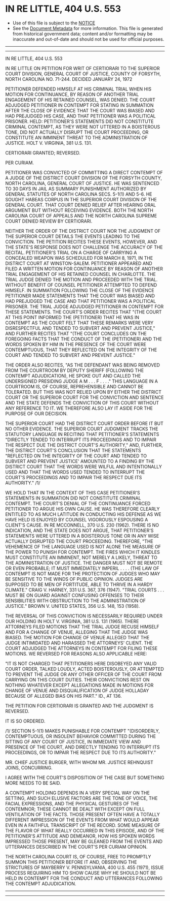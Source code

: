 ---
---

# IN RE LITTLE, 404 U.S. 553

* Use of this file is subject to the [NOTICE](https://github.com/publicdocs/notice/blob/master/NOTICE)
* See the [Document Metadata](../../../) for more information.
  This file is generated from historical government data; content and/or formatting may be inaccurate and out-of-date and should not be used for official purposes.

----------
----------

IN RE LITTLE, 404 U.S. 553

IN RE LITTLE ON PETITION FOR WRIT OF CERTIORARI TO THE SUPERIOR COURT DIVISION, GENERAL COURT OF JUSTICE, COUNTY OF FORSYTH, NORTH CAROLINA NO. 71-244.  DECIDED JANUARY 24, 1972

PETITIONER DEFENDED HIMSELF AT HIS CRIMINAL TRIAL WHEN HIS MOTION FOR CONTINUANCE, BY REASON OF ANOTHER TRIAL ENGAGEMENT OF HIS RETAINED COUNSEL, WAS DENIED.  THE COURT ADJUDGED PETITIONER IN CONTEMPT FOR STATING IN SUMMATION AFTER THE CLOSE OF EVIDENCE THAT THE COURT WAS BIASED AND HAD PREJUDGED HIS CASE, AND THAT PETITIONER WAS A POLITICAL PRISONER.  HELD:  PETITIONER'S STATEMENTS DID NOT CONSTITUTE CRIMINAL CONTEMPT, AS THEY WERE NOT UTTERED IN A BOISTEROUS TONE, DID NOT ACTUALLY DISRUPT THE COURT PROCEEDING, OR CONSTITUTE AN IMMINENT THREAT TO THE ADMINISTRATION OF JUSTICE.  HOLT V. VIRGINIA, 381 U.S. 131.

CERTIORARI GRANTED; REVERSED.

PER CURIAM.

PETITIONER WAS CONVICTED OF COMMITTING A DIRECT CONTEMPT OF A JUDGE OF THE DISTRICT COURT DIVISION OF THE FORSYTH COUNTY, NORTH CAROLINA, GENERAL COURT OF JUSTICE.  HE WAS SENTENCED TO 30 DAYS IN JAIL AS SUMMARY PUNISHMENT AUTHORIZED BY GENERAL STATUTES OF NORTH CAROLINA SECS. 5-1(1) AND 5-6.  HE SOUGHT HABEAS CORPUS IN THE SUPERIOR COURT DIVISION OF THE GENERAL COURT.  THAT COURT DENIED RELIEF AFTER HEARING ORAL ARGUMENT BUT WITHOUT RECEIVING EVIDENCE.  BOTH THE NORTH CAROLINA COURT OF APPEALS AND THE NORTH CAROLINA SUPREME COURT DENIED REVIEW BY CERTIORARI.

NEITHER THE ORDER OF THE DISTRICT COURT NOR THE JUDGMENT OF THE SUPERIOR COURT DETAILS THE EVENTS LEADING TO THE CONVICTION.  THE PETITION RECITES THESE EVENTS, HOWEVER, AND THE STATE'S RESPONSE DOES NOT CHALLENGE THE ACCURACY OF THE RECITAL.  PETITIONER'S TRIAL ON A CHARGE OF CARRYING A CONCEALED WEAPON WAS SCHEDULED FOR MARCH 8, 1971, IN THE DISTRICT COURT AT WINSTON-SALEM.  PETITIONER APPEARED AND FILED A WRITTEN MOTION FOR CONTINUANCE BY REASON OF ANOTHER TRIAL ENGAGEMENT OF HIS RETAINED COUNSEL IN CHARLOTTE.  THE TRIAL JUDGE DENIED THE MOTION AND PROCEEDED WITH THE TRIAL.  WITHOUT BENEFIT OF COUNSEL PETITIONER ATTEMPTED TO DEFEND HIMSELF.  IN SUMMATION FOLLOWING THE CLOSE OF THE EVIDENCE PETITIONER MADE STATEMENTS THAT THE COURT WAS BIASED AND HAD PREJUDGED THE CASE AND THAT PETITIONER WAS A POLITICAL PRISONER.  THE TRIAL JUDGE ADJUDGED PETITIONER IN CONTEMPT FOR THESE STATEMENTS.  THE COURT'S ORDER RECITES THAT "(THE COURT AT THIS POINT INFORMED THE (PETITIONER) THAT HE WAS IN CONTEMPT AS THE COURT FELT THAT THESE REMARKS WERE VERY DISRESPECTFUL AND TENDED TO SUBVERT AND PREVENT JUSTICE," AND FURTHER RECITES THAT "(THE COURT CONCLUDES ON THE FOREGOING FACTS THAT THE CONDUCT OF THE (PETITIONER) AND THE WORDS SPOKEN BY HIM IN THE PRESENCE OF THE COURT WERE CONTEMPTUOUS, THAT THEY REFLECTED ON THE INTEGRITY OF THE COURT AND TENDED TO SUBVERT AND PREVENT JUSTICE."

THE ORDER ALSO RECITES, "AS THE DEFENDANT WAS BEING REMOVED FROM THE COURTROOM BY DEPUTY SHERIFF (FOLLOWING THE CONTEMPT ADJUDICATION), HE SPOKE OUT AND CALLED THE UNDERSIGNED PRESIDING JUDGE A M . . . F . . . ."  THIS LANGUAGE IN A COURTROOM IS, OF COURSE, REPREHENSIBLE AND CANNOT BE TOLERATED.  BUT THIS WAS NOT RELIED UPON BY EITHER THE DISTRICT COURT OR THE SUPERIOR COURT FOR THE CONVICTION AND SENTENCE AND THE STATE DEFENDS THE CONVICTION OF THIS COURT WITHOUT ANY REFERENCE TO IT.  WE THEREFORE ALSO LAY IT ASIDE FOR THE PURPOSE OF OUR DECISION.

THE SUPERIOR COURT HAD THE DISTRICT COURT ORDER BEFORE IT BUT NO OTHER EVIDENCE.  THE SUPERIOR COURT JUDGMENT TRACKS THE STATUTORY LANGUAGE IN RECITING THAT PETITIONER'S STATEMENTS "DIRECTLY TENDED TO INTERRUPT ITS PROCEEDINGS AND TO IMPAIR THE RESPECT DUE THE DISTRICT COURT'S AUTHORITY," AND, FURTHER, THE DISTRICT COURT'S CONCLUSION THAT THE STATEMENTS "REFLECTED ON THE INTEGRITY OF THE COURT AND TENDED TO SUBVERT AND PREVENT JUSTICE' AMOUNTED TO A FINDING BY THE DISTRICT COURT THAT THE WORDS WERE WILFUL AND INTENTIONALLY USED AND THAT THE WORDS USED TENDED TO INTERRUPT THE COURT'S PROCEEDINGS AND TO IMPAIR THE RESPECT DUE ITS AUTHORITY."  /1/

WE HOLD THAT IN THE CONTEXT OF THIS CASE PETITIONER'S STATEMENTS IN SUMMATION DID NOT CONSTITUTE CRIMINAL CONTEMPT.  THE COURT'S DENIAL OF THE CONTINUANCE FORCED PETITIONER TO ARGUE HIS OWN CAUSE.  HE WAS THEREFORE CLEARLY ENTITLED TO AS MUCH LATITUDE IN CONDUCTING HIS DEFENSE AS WE HAVE HELD IS ENJOYED BY COUNSEL VIGOROUSLY ESPOUSING A CLIENT'S CAUSE.  IN RE MCCONNELL, 370 U.S. 230 (1962).  THERE IS NO INDICATION, AND THE STATE DOES NOT ARGUE, THAT PETITIONER'S STATEMENTS WERE UTTERED IN A BOISTEROUS TONE OR IN ANY WISE ACTUALLY DISRUPTED THE COURT PROCEEDING.  THEREFORE, "THE VEHEMENCE OF THE LANGUAGE USED IS NOT ALONE THE MEASURE OF THE POWER TO PUNISH FOR CONTEMPT.  THE FIRES WHICH IT KINDLES MUST CONSTITUTE AN IMMINENT, NOT MERELY A LIKELY, THREAT TO THE ADMINISTRATION OF JUSTICE.  THE DANGER MUST NOT BE REMOTE OR EVEN PROBABLE; IT MUST IMMEDIATELY IMPERIL . . . . (THE LAW OF CONTEMPT IS NOT MADE FOR THE PROTECTION OF JUDGES WHO MAY BE SENSITIVE TO THE WINDS OF PUBLIC OPINION.  JUDGES ARE SUPPOSED TO BE MEN OF FORTITUDE, ABLE TO THRIVE IN A HARDY CLIMATE."  CRAIG V. HARNEY, 331 U.S. 367, 376 (1947).  "TRIAL COURTS . . . MUST BE ON GUARD AGAINST CONFUSING OFFENSES TO THEIR SENSIBILITIES WITH OBSTRUCTION TO THE ADMINISTRATION OF JUSTICE."  BROWN V. UNITED STATES, 356 U.S. 148, 153 (1958).

THE REVERSAL OF THIS CONVICTION IS NECESSARILY REQUIRED UNDER OUR HOLDING IN HOLT V. VIRGINIA, 381 U.S. 131 (1965).  THERE ATTORNEYS FILED MOTIONS THAT THE TRIAL JUDGE RECUSE HIMSELF AND FOR A CHANGE OF VENUE, ALLEGING THAT THE JUDGE WAS BIASED.  THE MOTION FOR CHANGE OF VENUE ALLEGED THAT THE JUDGE INTIMIDATED AND HARASSED THE ATTORNEYS' CLIENT.  THE COURT ADJUDGED THE ATTORNEYS IN CONTEMPT FOR FILING THESE MOTIONS.  WE REVERSED FOR REASONS ALSO APPLICABLE HERE:

"IT IS NOT CHARGED THAT PETITIONERS HERE DISOBEYED ANY VALID COURT ORDER, TALKED LOUDLY, ACTED BOISTEROUSLY, OR ATTEMPTED TO PREVENT THE JUDGE OR ANY OTHER OFFICER OF THE COURT FROM CARRYING ON THIS COURT DUTIES.  THEIR CONVICTIONS REST ON NOTHING WHATEVER EXCEPT ALLEGATIONS MADE IN MOTIONS FOR CHANGE OF VENUE AND DISQUALIFICATION OF JUDGE HOLLADAY BECAUSE OF ALLEGED BIAS ON HIS PART."  ID., AT 136.

THE PETITION FOR CERTIORARI IS GRANTED AND THE JUDGMENT IS REVERSED.

IT IS SO ORDERED.

/1/  SECTION 5-1(1) MAKES PUNISHABLE FOR CONTEMPT "(DISORDERLY, CONTEMPTUOUS, OR INSOLENT BEHAVIOR COMMITTED DURING THE SITTING OF ANY COURT OF JUSTICE, IN IMMEDIATE VIEW AND PRESENCE OF THE COURT, AND DIRECTLY TENDING TO INTERRUPT ITS PROCEEDINGS, OR TO IMPAIR THE RESPECT DUE TO ITS AUTHORITY."

MR. CHIEF JUSTICE BURGER, WITH WHOM MR. JUSTICE REHNQUIST JOINS, CONCURRING.

I AGREE WITH THE COURT'S DISPOSITION OF THE CASE BUT SOMETHING MORE NEEDS TO BE SAID.

A CONTEMPT HOLDING DEPENDS IN A VERY SPECIAL WAY ON THE SETTING, AND SUCH ELUSIVE FACTORS ARE THE TONE OF VOICE, THE FACIAL EXPRESSIONS, AND THE PHYSICAL GESTURES OF THE CONTEMNOR; THESE CANNOT BE DEALT WITH EXCEPT ON FULL VENTILATION OF THE FACTS.  THOSE PRESENT OFTEN HAVE A TOTALLY DIFFERENT IMPRESSION OF THE EVENTS FROM WHAT WOULD APPEAR EVEN IN A FAITHFUL TRANSCRIPT OF THE RECORD.  SOME MEASURE OF THE FLAVOR OF WHAT REALLY OCCURRED IN THIS EPISODE, AND OF THE PETITIONER'S ATTITUDE AND DEMEANOR, HOW HIS SPOKEN WORDS IMPRESSED THOSE PRESENT, MAY BE GLEANED FROM THE EVENTS AND UTTERANCES DESCRIBED IN THE COURT'S PER CURIAM OPINION.

THE NORTH CAROLINA COURT IS, OF COURSE, FREE TO PROMPTLY SUMMON THIS PETITIONER BEFORE IT AND, OBSERVING THE STRICTURES OF MAYBERRY V. PENNSYLVANIA, 400 U.S. 455 (1971), ISSUE PROCESS REQUIRING HIM TO SHOW CAUSE WHY HE SHOULD NOT BE HELD IN CONTEMPT FOR THE CONDUCT AND UTTERANCES FOLLOWING THE CONTEMPT ADJUDICATION.


----------
----------

